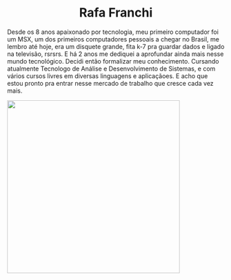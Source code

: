 <h1 align="center">Rafa Franchi</h1>

Desde os 8 anos apaixonado por tecnologia, meu primeiro computador foi um MSX, um dos primeiros computadores pessoais a chegar no Brasil, me lembro até hoje, era um disquete grande, fita k-7 pra guardar dados e ligado na televisão, rsrsrs. E há 2 anos me dediquei a aprofundar ainda mais nesse mundo tecnológico. Decidi então formalizar meu conhecimento. Cursando atualmente Tecnologo de Análise e Desenvolvimento de Sistemas, e com vários cursos livres em diversas linguagens e aplicaçãoes. E acho que estou pronto pra entrar nesse mercado de trabalho que cresce cada vez mais.

<img align="center" src="imagens/Avatar-Maker.png" width="400">
